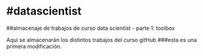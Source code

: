 #datascientist
=============

##almacenaje de trabajos de curso data scientist - parte 1: toolbox

Aqui se almacenarán los distintos trabajos del curso gitHub
###esta es una primera modificación.
